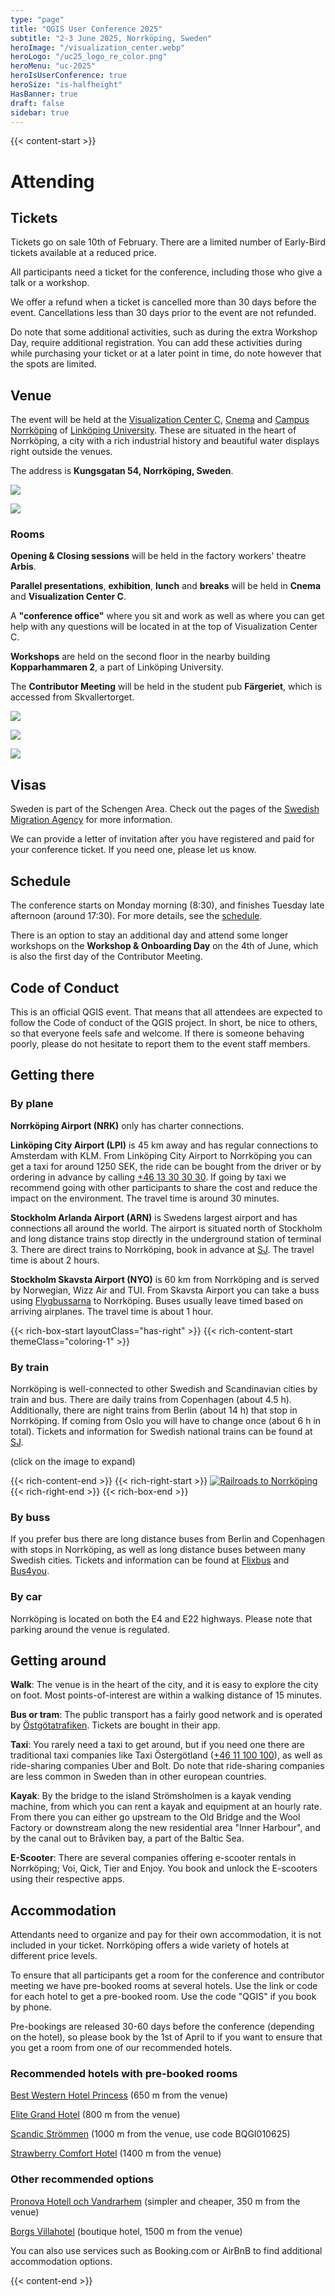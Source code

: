 ```yaml
---
type: "page"
title: "QGIS User Conference 2025"
subtitle: "2-3 June 2025, Norrköping, Sweden"
heroImage: "/visualization_center.webp"
heroLogo: "/uc25_logo_re_color.png"
heroMenu: "uc-2025"
heroIsUserConference: true
heroSize: "is-halfheight"
HasBanner: true
draft: false
sidebar: true
---
```


{{< content-start >}}

# Attending

## Tickets

Tickets go on sale 10th of February. There are a limited number of Early-Bird tickets available at a reduced price.

All participants need a ticket for the conference, including those who give a talk or a workshop.

We offer a refund when a ticket is cancelled more than 30 days before the event. Cancellations less than 30 days prior
to the event are not refunded.

Do note that some additional activities, such as during the extra Workshop Day, require additional registration. You
can add these activities during while purchasing your ticket or at a later point in time, do note however that the
spots are limited.

## Venue

The event will be held at the [Visualization Center C](https://www.visualiseringscenter.se/en/), [Cnema](https://cnema.se/)
and [Campus Norrköping](https://liu.se/en/article/campus-norrkoping) of [Linköping University](https://liu.se/en). These are
situated in the heart of Norrköping, a city with a rich industrial history and beautiful water displays right outside
the venues.

The address is **Kungsgatan 54, Norrköping, Sweden**.

![](/visualization_center.webp)

![](/city_and_venue_map.png)

### Rooms

**Opening & Closing sessions** will be held in the factory workers' theatre **Arbis**.

**Parallel presentations**, **exhibition**, **lunch** and **breaks** will be held in **Cnema** and ****Visualization Center C****.

A **"conference office"** where you sit and work as well as where you can get help with any questions will be located in at the top of Visualization Center C.

**Workshops** are held on the second floor in the nearby building **Kopparhammaren 2**, a part of Linköping University.

The **Contributor Meeting** will be held in the student pub **Färgeriet**, which is accessed from Skvallertorget.

![](/venue_map_main_conference.png)

![](/venue_map_additional_days.png)

![](/venue_map_social_activities.png)

## Visas

Sweden is part of the Schengen Area. Check out the pages of the
[Swedish Migration Agency](https://www.migrationsverket.se/English/Private-individuals/Visiting-Sweden/Visit-Sweden-up-to-90-days---apply-for-a-visa.html)
for more information.

We can provide a letter of invitation after you have registered and paid for your conference ticket. If you need one, please let us know.

## Schedule

The conference starts on Monday morning (8:30), and finishes Tuesday late afternoon (around 17:30). For more details,
see the [schedule](/schedule).

There is an option to stay an additional day and attend some longer workshops on the **Workshop & Onboarding Day** on
the 4th of June, which is also the first day of the Contributor Meeting.

## Code of Conduct

This is an official QGIS event. That means that all attendees are expected to follow the Code of conduct of the QGIS
project. In short, be nice to others, so that everyone feels safe and welcome. If there is someone behaving poorly,
please do not hesitate to report them to the event staff members.

## Getting there

### By plane

**Norrköping Airport (NRK)** only has charter connections.

**Linköping City Airport (LPI)** is 45 km away and has regular connections to Amsterdam with KLM. From Linköping City Airport
to Norrköping you can get a taxi for around 1250 SEK, the ride can be bought from the driver or by ordering in advance by
calling [+46 13 30 30 30](tel:004613303030). If going by taxi we recommend going with other participants to share the cost and reduce the impact
on the environment. The travel time is around 30 minutes.

**Stockholm Arlanda Airport (ARN)** is Swedens largest airport and has connections all around the world. The airport is situated
north of Stockholm and long distance trains stop directly in the underground station of terminal 3. There are direct trains
to Norrköping, book in advance at [SJ](https://sj.se/). The travel time is about 2 hours.

**Stockholm Skavsta Airport (NYO)** is 60 km from Norrköping and is served by Norwegian, Wizz Air and TUI. From Skavsta Airport
you can take a buss using [Flygbussarna](https://www.flygbussarna.se/en) to Norrköping. Buses usually leave timed based
on arriving airplanes. The travel time is about 1 hour.

{{< rich-box-start layoutClass="has-right" >}}
{{< rich-content-start themeClass="coloring-1" >}}
### By train

Norrköping is well-connected to other Swedish and Scandinavian cities by train and bus. There are daily trains from
Copenhagen (about 4.5 h). Additionally, there are night trains from Berlin (about 14 h) that stop in Norrköping. If coming
from Oslo you will have to change once (about 6 h in total). Tickets and information for Swedish national trains can be found at [SJ](https://sj.se/).

(click on the image to expand)

{{< rich-content-end >}}
{{< rich-right-start >}}
[![Railroads to Norrköping](/railroads_to_norrkoping.png)](/railroads_to_norrkoping.png)
{{< rich-right-end >}}
{{< rich-box-end >}}

### By buss

If you prefer bus there are long distance buses from Berlin and Copenhagen with stops in Norrköping, as well as long
distance buses between many Swedish cities. Tickets and information can be found at [Flixbus](https://flixbus.se/)
and [Bus4you](https://bus4ou.se/).

### By car

Norrköping is located on both the E4 and E22 highways. Please note that parking around the venue is regulated.

## Getting around

**Walk**: The venue is in the heart of the city, and it is easy to explore the city on foot. Most points-of-interest are
within a walking distance of 15 minutes.

**Bus or tram**: The public transport has a fairly good network and is operated by [Östgötatrafiken](https://www.ostgotatrafiken.se/).
Tickets are bought in their app.

**Taxi**: You rarely need a taxi to get around, but if you need one there are traditional taxi companies like Taxi
Östergötland ([+46 11 100 100](tel:004611100100)), as well as ride-sharing companies Uber and Bolt. Do note that ride-sharing companies are
less common in Sweden than in other european countries.

**Kayak**: By the bridge to the island Strömsholmen is a kayak vending machine, from which you can rent a kayak and
equipment at an hourly rate. From there you can either go upstream to the Old Bridge and the Wool Factory or downstream
along the new residential area "Inner Harbour", and by the canal out to Bråviken bay, a part of the Baltic Sea.

**E-Scooter**: There are several companies offering e-scooter rentals in Norrköping; Voi, Qick, Tier and Enjoy. You
book and unlock the E-scooters using their respective apps.

## Accommodation

Attendants need to organize and pay for their own accommodation, it is not included in your ticket. Norrköping offers a wide variety
of hotels at different price levels.

To ensure that all participants get a room for the conference and contributor meeting we have pre-booked rooms at several hotels.
Use the link or code for each hotel to get a pre-booked room. Use the code "QGIS" if you book by phone.

Pre-bookings are released 30-60 days before the conference (depending on the hotel), so please book by the 1st of April to
if you want to ensure that you get a room from one of our recommended hotels.

### Recommended hotels with pre-booked rooms

[Best Western Hotel Princess](https://app.mews.com/distributor/d631711c-51b1-4349-bef6-b18d00d33ddb?mewsAvailabilityBlockId=d36f8bac-7085-4823-8e4a-b26b00fc95ca&mewsStart=2025-06-02&mewsEnd=2025-06-06) (650 m from the venue)

[Elite Grand Hotel](https://www.elite.se/en/?hotel=EL020&checkIn=2025-06-01&checkOut=2025-06-04&guests=1&rooms=1&adults=1&group=QGIS&step=step3packages) (800 m from the venue)

[Scandic Strömmen](https://www.scandichotels.com/hotelreservation/select-rate?hotel=827&fromDate=2025-06-1&toDate=2025-06-4&room%5b0%5d.adults=1&bookingCode=BQGI010625) (1000 m from the venue, use code BQGI010625)

[Strawberry Comfort Hotel](https://app.mews.com/distributor/7dd5ff2c-3f22-437f-a0c8-affd01143857?mewsAvailabilityBlockId=288bdb89-6fb2-427a-803b-b26000b2386e&mewsStart=2025-06-01&mewsEnd=2025-06-04) (1400 m from the venue)

### Other recommended options

[Pronova Hotell och Vandrarhem](https://www.pronovahostel.se/en-GB) (simpler and cheaper, 350 m from the venue)

[Borgs Villahotel](https://www.borgshotell.se/) (boutique hotel, 1500 m from the venue)

You can also use services such as Booking.com or AirBnB to find additional accommodation options.

{{< content-end >}}
